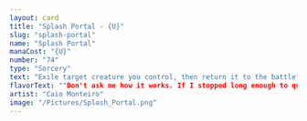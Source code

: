 ```yaml
---
layout: card
title: "Splash Portal - {U}"
slug: "splash-portal"
name: "Splash Portal"
manaCost: "{U}"
number: "74"
type: "Sorcery"
text: "Exile target creature you control, then return it to the battlefield under its owner's control. If that creature is a Bird, Frog, Otter, or Rat, draw a card."
flavorText: ""Don't ask me how it works. If I stopped long enough to question it, I'd lose my legs."\n—Lorb, frogfolk wizard"
artist: "Caio Monteiro"
image: "/Pictures/Splash_Portal.png"
---
```


